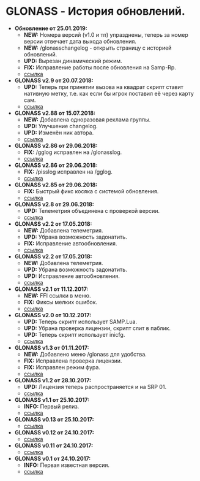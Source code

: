 # GLONASS - История обновлений.
* **Обновление от 25.01.2019:** 
  * **NEW:** Номера версий (v1.0 и тп) упразднены, теперь за номер версии отвечает дата выхода обновления. 
  * **NEW:** /glonasschangelog - открыть страницу с историей обновлений. 
  * **UPD:** Вырезан динамический режим. 
  * **FIX:** Исправление работы после обновления на Samp-Rp. 
  * [ссылка](https://raw.githubusercontent.com/qrlk/glonass/b8659dc47b1f5bfcd50dbaaf3fc6722fc0c5d8a6/!glonass.lua)
* **GLONASS v2.9 от 20.07.2018:** 
  * **UPD:** Теперь при принятии вызова на квадрат скрипт ставит нативную метку, т.е. как если бы игрок поставил её через карту сам. 
  * [ссылка](https://raw.githubusercontent.com/qrlk/glonass/d0b0dabe11ea2e761209d4d074af632e14ef426d/!glonass.lua)
* **GLONASS v2.88 от 15.07.2018:** 
  * **NEW:** Добавлена одноразовая реклама группы. 
  * **UPD:** Улучшение changelog. 
  * **UPD:** Изменён ник автора. 
  * [ссылка](https://raw.githubusercontent.com/qrlk/glonass/0ee8a8d623a032586951fdfde91b4ab67e4cbff3/!glonass.lua)
* **GLONASS v2.86 от 29.06.2018:** 
  * **FIX:** /gglog исправлен на /glonasslog. 
  * [ссылка](https://raw.githubusercontent.com/qrlk/glonass/b6c64d2448d60553448958b167eb045126a8680d/!glonass.lua)
* **GLONASS v2.86 от 29.06.2018:** 
  * **FIX:** /pisslog исправлен на /gglog. 
  * [ссылка](https://raw.githubusercontent.com/qrlk/glonass/2cc0ffa2bd75a13d150823b46c07c69c345b2b50/!glonass.lua)
* **GLONASS v2.85 от 29.06.2018:** 
  * **FIX:** Быстрый фикс косяка с системой обновления. 
  * [ссылка](https://raw.githubusercontent.com/qrlk/glonass/28e5fec443f8df7974de069905abbddb02598182/!glonass.lua)
* **GLONASS v2.8 от 29.06.2018:** 
  * **UPD:** Телеметрия объединена с проверкой версии. 
  * [ссылка](https://raw.githubusercontent.com/qrlk/glonass/3e467bfe94796ce1470d4b366ff020ed958257a5/!glonass.lua)
* **GLONASS v2.2 от 17.05.2018:** 
  * **NEW:** Добавлена телеметрия. 
  * **UPD:** Убрана возможность задонатить. 
  * **FIX:** Исправление автообновления. 
  * [ссылка](https://raw.githubusercontent.com/qrlk/glonass/d5724081938ff148c7438335b4fe107eaf5233c2/!glonass.lua)
* **GLONASS v2.2 от 17.05.2018:** 
  * **NEW:** Добавлена телеметрия. 
  * **UPD:** Убрана возможность задонатить. 
  * **UPD:** Исправление автообновления. 
  * [ссылка](https://raw.githubusercontent.com/qrlk/glonass/d5724081938ff148c7438335b4fe107eaf5233c2/!glonass.lua)
* **GLONASS v2.1 от 11.12.2017:** 
  * **NEW:** FFI ссылки в меню. 
  * **FIX:** Фиксы мелких ошибок. 
  * [ссылка](https://raw.githubusercontent.com/qrlk/glonass/be089aa77250125586922f6046024aedf0c25ef5/!glonass.lua)
* **GLONASS v2.0 от 10.12.2017:** 
  * **UPD:** Теперь скрипт использует SAMP.Lua. 
  * **UPD:** Убрана проверка лицензии, скрипт слит в паблик. 
  * **UPD:** Теперь скрипт использует inicfg. 
  * [ссылка](https://raw.githubusercontent.com/qrlk/glonass/b113f4325ddecdd5ba89d3dfc6b591f2a44476bc/!glonass.lua)
* **GLONASS v1.3 от 01.11.2017:** 
  * **NEW:** Добавлено меню /glonass для удобства. 
  * **FIX:** Исправлена проверка лицензии. 
  * **FIX:** Исправлен режим фура. 
  * [ссылка](https://raw.githubusercontent.com/qrlk/glonass/676e023ee397a99e7ea55df468130d3f1448e73c/!glonass.lua)
* **GLONASS v1.2 от 28.10.2017:** 
  * **UPD:** Лицензия теперь распространяется и на SRP 01. 
  * [ссылка](https://raw.githubusercontent.com/qrlk/glonass/ca475c2dfdf28df72eef9e1ed8f22f447d35958d/!glonass.lua)
* **GLONASS v1.1 от 25.10.2017:** 
  * **INFO:** Первый релиз. 
  * [ссылка](https://raw.githubusercontent.com/qrlk/glonass/e2e2b1f7f4e8dc208016b48f657b3022130f20dc/!glonass.lua)
* **GLONASS v0.13 от 25.10.2017:** 
  * [ссылка](https://raw.githubusercontent.com/qrlk/glonass/2e47e374ddb7a0d3d6188f67c4cdd82c90e0842e/!glonass.lua)
* **GLONASS v0.12 от 24.10.2017:** 
  * [ссылка](https://raw.githubusercontent.com/qrlk/glonass/5d43fe1cb32edbb1eb80adbc3d9c7313b9692437/!glonass.lua)
* **GLONASS v0.11 от 24.10.2017:** 
  * [ссылка](https://raw.githubusercontent.com/qrlk/glonass/dbef286e287292e44f35f5f72c50a4f899f7027f/!glonass.lua)
* **GLONASS v0.1 от 24.10.2017:** 
  * **INFO:** Первая известная версия. 
  * [ссылка](https://raw.githubusercontent.com/qrlk/glonass/25940acb30c3aa6629ab3955a61c1844eeafc0e4/!glonass.lua)
